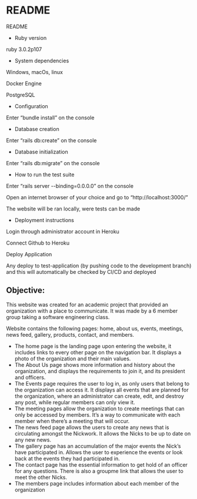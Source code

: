 # README

README

* Ruby version

ruby 3.0.2p107

* System dependencies

Windows, macOs, linux

Docker Engine

PostgreSQL

* Configuration

Enter “bundle install” on the console

* Database creation

Enter “rails db:create” on the console

* Database initialization

Enter “rails db:migrate” on the console

* How to run the test suite

Enter “rails server --binding=0.0.0.0” on the console

Open an internet browser of your choice and go to “http://localhost:3000/”

The website will be ran locally, were tests can be made

* Deployment instructions

Login through administrator account in Heroku

Connect Github to Heroku

Deploy Application

Any deploy to test-application (by pushing code to the development branch) and this will automatically be checked by CI/CD and deployed

 
 ## Objective:
 
This website was created for an academic project that provided an organization with a place to communicate. It was made by a 6 member group taking a software engineering class.
 
Website contains the following pages: home, about us, events, meetings, news feed, gallery, products, contact, and members. 
* The home page is the landing page upon entering the website, it includes links to every other page on the navigation bar. It displays a photo of the organization and their main values.
* The About Us page shows more information and history about the organization, and displays the requirements to join it, and its president and officers.
* The Events page requires the user to log in, as only users that belong to the organization can access it. It displays all events that are planned for the organization, where an administrator can create, edit, and destroy any post, while regular members can only view it.
* The meeting pages allow the organization to create meetings that can only be accessed by members. It’s a way to communicate with each member when there’s a meeting that will occur.
* The news feed page allows the users to create any news that is circulating amongst the Nickwork. It allows the Nicks to be up to date on any new news. 
* The gallery page has an accumulation of the major events the Nick’s have participated in. Allows the user to experience the events or look back at the events they had participated in.
* The contact page has the essential information to get hold of an officer for any questions. There is also a groupme link that allows the user to meet the other Nicks.
* The members page includes information about each member of the organization

